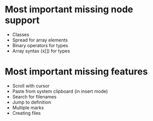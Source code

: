 # Most important missing node support

- Classes
- Spread for array elements
- Binary operators for types
- Array syntax (x[]) for types

# Most important missing features

- Scroll with cursor
- Paste from system clipboard (in insert mode)
- Search for filenames
- Jump to definition
- Multiple marks
- Creating files
